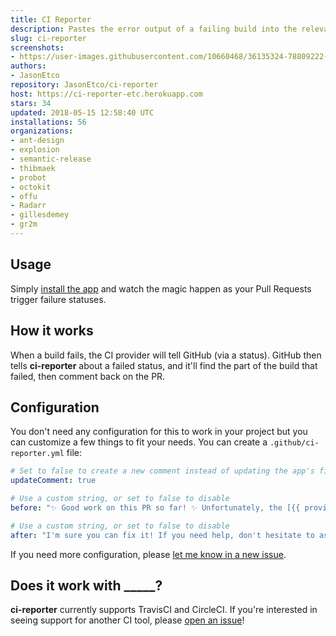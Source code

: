 ```yaml
---
title: CI Reporter
description: Pastes the error output of a failing build into the relevant PR.
slug: ci-reporter
screenshots:
- https://user-images.githubusercontent.com/10660468/36135324-78809222-1058-11e8-99cd-6cc100971066.png
authors:
- JasonEtco
repository: JasonEtco/ci-reporter
host: https://ci-reporter-etc.herokuapp.com
stars: 34
updated: 2018-05-15 12:58:40 UTC
installations: 56
organizations:
- ant-design
- explosion
- semantic-release
- thibmaek
- probot
- octokit
- offu
- Radarr
- gillesdemey
- gr2m
---
```

## Usage

Simply [install the app](https://github.com/apps/ci-reporter) and watch the magic happen as your Pull Requests trigger failure statuses.

## How it works

When a build fails, the CI provider will tell GitHub (via a status). GitHub then tells **ci-reporter** about a failed status, and it'll find the part of the build that failed, then comment back on the PR.



## Configuration

You don't need any configuration for this to work in your project but you can customize a few things to fit your needs. You can create a `.github/ci-reporter.yml` file:

```yml
# Set to false to create a new comment instead of updating the app's first one
updateComment: true

# Use a custom string, or set to false to disable
before: "✨ Good work on this PR so far! ✨ Unfortunately, the [{{ provider }} build]({{ targetUrl }}) is failing as of {{ commit }}. Here's the output:"

# Use a custom string, or set to false to disable
after: "I'm sure you can fix it! If you need help, don't hesitate to ask a maintainer of the project!"
```

If you need more configuration, please [let me know in a new issue](https://github.com/JasonEtco/ci-reporter/issues/new?title=[Config]&body=Can%20you%20please%20add%20the%20___%20config%20option).



## Does it work with _____?

**ci-reporter** currently supports TravisCI and CircleCI. If you're interested in seeing support for another CI tool, please [open an issue](https://github.com/JasonEtco/ci-reporter/issues/new)!
